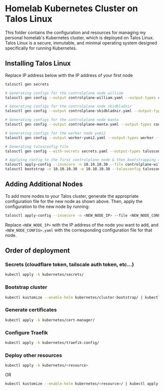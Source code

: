 
# Homelab Kubernetes Cluster on Talos Linux

This folder contains the configuration and resources for managing my personal homelab's Kubernetes cluster, which is deployed on Talos Linux. Talos Linux is a secure, immutable, and minimal operating system designed specifically for running Kubernetes.

## Installing Talos Linux

Replace IP address below with the IP address of your first node

```bash
talosctl gen secrets

# Generating configs for the controlplane node william
talosctl gen config --output controlplane-william.yaml --output-types controlplane --with-secrets secrets.yaml --config-patch @base-config.yaml --config-patch @william-patch.yaml sectorfive https://10.10.10.30:6443

# Generating configs for the controlplane node skidbladnir
talosctl gen config --output controlplane-skidbladnir.yaml --output-types controlplane --with-secrets secrets.yaml --config-patch @base-config.yaml --config-patch @skidbladnir-patch.yaml sectorfive https://10.10.10.30:6443

# Generating configs for the controlplane node manta
talosctl gen config --output controlplane-manta.yaml --output-types controlplane --with-secrets secrets.yaml --config-patch @base-config.yaml --config-patch @manta-patch.yaml sectorfive https://10.10.10.30:6443

# Generating configs for the worker node yumi2
talosctl gen config --output worker-yumi2.yaml --output-types worker --with-secrets secrets.yaml --config-patch @base-config.yaml --config-patch @yumi2-patch.yaml --config-patch @yumi2-patch-localstorage.yaml sectorfive https://10.10.10.30:6443

# Generating talosconfig file
talosctl gen config --with-secrets secrets.yaml --output-types talosconfig -o talosconfig sectorfive https://10.10.10.30:6443

# Applying config to the first controlplane node & then bootstrapping cluster
talosctl apply-config --insecure -n 10.10.10.30 --file controlplane-william.yaml
talosctl bootstrap -n 10.10.10.30 -e 10.10.10.30 --talosconfig talosconfig
```

## Adding Additional Nodes

To add more nodes to your Talos cluster, generate the appropriate configuration file for the new node as shown above. Then, apply the configuration to the new node by running:

```bash
talosctl apply-config --insecure -n <NEW_NODE_IP> --file <NEW_NODE_CONFIG>.yaml
```

Replace `<NEW_NODE_IP>` with the IP address of the node you want to add, and `<NEW_NODE_CONFIG>.yaml` with the corresponding configuration file for that node.

## Order of deployment

### Secrets (cloudflare token, tailscale auth token, etc...)

```bash
kubectl apply -k kubernetes/secrets/
```

### Bootstrap cluster

```bash
kubectl kustomize --enable-helm kubernetes/cluster-bootstrap/ | kubectl apply -f -
```

### Generate certificates

```bash
kubectl apply -k kubernetes/cert-manager/
```

### Configure Traefik

```bash
kubectl apply -k kubernetes/traefik-config/
```

### Deploy other resources

```bash
kubectl apply -k kubernetes/<resource>
```

OR

```bash
kubectl kustomize --enable-helm kubernetes/<resource>/ | kubectl apply -f -
```